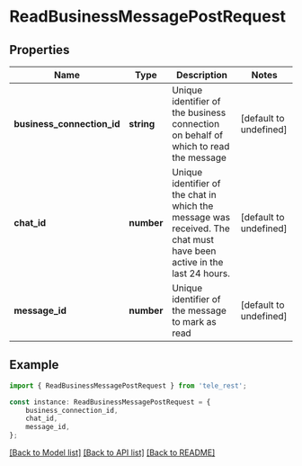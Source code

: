 # ReadBusinessMessagePostRequest


## Properties

Name | Type | Description | Notes
------------ | ------------- | ------------- | -------------
**business_connection_id** | **string** | Unique identifier of the business connection on behalf of which to read the message | [default to undefined]
**chat_id** | **number** | Unique identifier of the chat in which the message was received. The chat must have been active in the last 24 hours. | [default to undefined]
**message_id** | **number** | Unique identifier of the message to mark as read | [default to undefined]

## Example

```typescript
import { ReadBusinessMessagePostRequest } from 'tele_rest';

const instance: ReadBusinessMessagePostRequest = {
    business_connection_id,
    chat_id,
    message_id,
};
```

[[Back to Model list]](../README.md#documentation-for-models) [[Back to API list]](../README.md#documentation-for-api-endpoints) [[Back to README]](../README.md)
